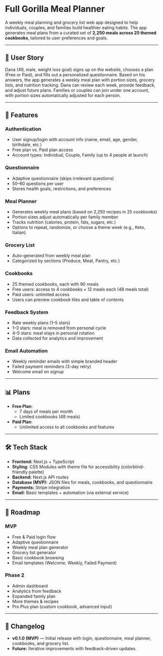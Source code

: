 # Full Gorilla Meal Planner

A weekly meal planning and grocery list web app designed to help individuals, couples, and families build healthier eating habits. The app generates meal plans from a curated set of **2,250 meals across 25 themed cookbooks**, tailored to user preferences and goals.

---

## 🌟 User Story
Dana (49, male, weight loss goal) signs up on the website, chooses a plan (Free or Paid), and fills out a personalized questionnaire. Based on his answers, the app generates a weekly meal plan with portion sizes, grocery lists, and nutrition tracking. Dana can review each week, provide feedback, and adjust future plans. Families or couples can join under one account, with portion sizes automatically adjusted for each person.

---

## 🚀 Features
### Authentication
- User signup/login with account info (name, email, age, gender, birthdate, etc.)
- Free plan vs. Paid plan access
- Account types: Individual, Couple, Family (up to 4 people at launch)

### Questionnaire
- Adaptive questionnaire (skips irrelevant questions)
- 50–60 questions per user
- Stores health goals, restrictions, and preferences

### Meal Planner
- Generates weekly meal plans (based on 2,250 recipes in 25 cookbooks)
- Portion sizes adjust automatically per family member
- Tracks nutrition (calories, protein, fats, sugars, etc.)
- Options to repeat, randomize, or choose a theme week (e.g., Keto, Italian)

### Grocery List
- Auto-generated from weekly meal plan
- Categorized by sections (Produce, Meat, Pantry, etc.)

### Cookbooks
- 25 themed cookbooks, each with 90 meals
- Free users: access to 4 cookbooks × 12 meals each (48 meals total)
- Paid users: unlimited access
- Users can preview cookbook tiles and table of contents

### Feedback System
- Rate weekly plans (1–5 stars)
- 1–3 stars: meal is removed from personal cycle
- 4–5 stars: meal stays in personal rotation
- Data collected for analytics and improvement

### Email Automation
- Weekly reminder emails with simple branded header
- Failed payment reminders (3-day retry)
- Welcome email on signup

---

## 📊 Plans
- **Free Plan**:  
  - 7 days of meals per month  
  - Limited cookbooks (48 meals)  
- **Paid Plan**:  
  - Unlimited access to all cookbooks and features  

---

## 🛠️ Tech Stack
- **Frontend:** Next.js + TypeScript  
- **Styling:** CSS Modules with theme file for accessibility (colorblind-friendly palette)  
- **Backend:** Next.js API routes  
- **Database (MVP):** JSON files for meals, cookbooks, and questionnaire  
- **Payments:** Stripe integration  
- **Email:** Basic templates + automation (via external service)  

---

## 📅 Roadmap
### MVP
- Free & Paid login flow
- Adaptive questionnaire
- Weekly meal plan generator
- Grocery list generator
- Basic cookbook browsing
- Email templates (Welcome, Weekly, Failed Payment)

### Phase 2
- Admin dashboard
- Analytics from feedback
- Expanded family plan
- More themes & recipes
- Pro Plus plan (custom cookbook, advanced input)

---

## 📝 Changelog
- **v0.1.0 (MVP)** — Initial release with login, questionnaire, meal planner, cookbooks, and grocery list.
- **Future:** Iterative improvements with feedback-driven updates.
